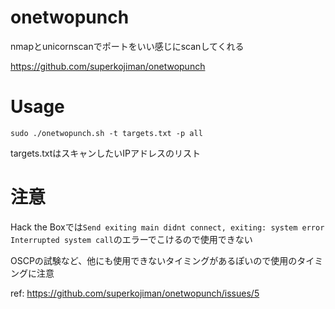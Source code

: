 # onetwopunch
nmapとunicornscanでポートをいい感じにscanしてくれる

https://github.com/superkojiman/onetwopunch

# Usage

```
sudo ./onetwopunch.sh -t targets.txt -p all
```

targets.txtはスキャンしたいIPアドレスのリスト

# 注意

Hack the Boxでは`Send exiting main didnt connect, exiting: system error Interrupted system call`のエラーでこけるので使用できない

OSCPの試験など、他にも使用できないタイミングがあるぽいので使用のタイミングに注意

ref: https://github.com/superkojiman/onetwopunch/issues/5
